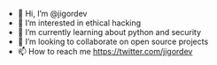 - 👋 Hi, I’m @jigordev
- 👀 I’m interested in ethical hacking
- 🌱 I’m currently learning about python and security
- 💞️ I’m looking to collaborate on open source projects
- 📫 How to reach me https://twitter.com/jigordev

<!---
jigordev/jigordev is a ✨ special ✨ repository because its `README.md` (this file) appears on your GitHub profile.
You can click the Preview link to take a look at your changes.
--->
